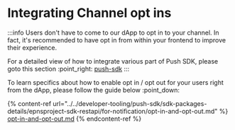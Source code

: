 # Integrating Channel opt ins

:::info
Users don't have to come to our dApp to opt in to your channel. In fact, it's recommended to have opt in from within your frontend to improve their experience.&#x20;

For a detailed view of how to integrate various part of Push SDK, please goto this section :point\_right: [push-sdk](../../developer-tooling/push-sdk/ "mention")
:::

To learn specifics about how to enable opt in / opt out for your users right from the dApp, please follow the guide below :point\_down:

{% content-ref url="../../developer-tooling/push-sdk/sdk-packages-details/epnsproject-sdk-restapi/for-notification/opt-in-and-opt-out.md" %}
[opt-in-and-opt-out.md](../../developer-tooling/push-sdk/sdk-packages-details/epnsproject-sdk-restapi/for-notification/opt-in-and-opt-out.md)
{% endcontent-ref %}
